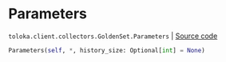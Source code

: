 # Parameters
`toloka.client.collectors.GoldenSet.Parameters` | [Source code](https://github.com/Toloka/toloka-kit/blob/v1.1.1/src/client/collectors.py#L359)

```python
Parameters(self, *, history_size: Optional[int] = None)
```


